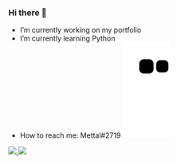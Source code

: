 ### Hi there 👋

-  I’m currently working on my portfolio
-  I’m currently learning Python
-  How to reach me: Mettal#2719
 ![Snake animation](https://github.com/rafaballerini/rafaballerini/blob/output/github-contribution-grid-snake.svg)
  <a href="https://github.com/rafaballerini">
  <img height="100em" src="https://github-readme-stats.vercel.app/api?username=Mettal2000&show_icons=true&theme=dracula&include_all_commits=true&count_private=true"/>
  <img height="100em" src="https://github-readme-stats.vercel.app/api/top-langs/?username=Mettal2000&layout=compact&langs_count=7&theme=dracula"/>
</div>
